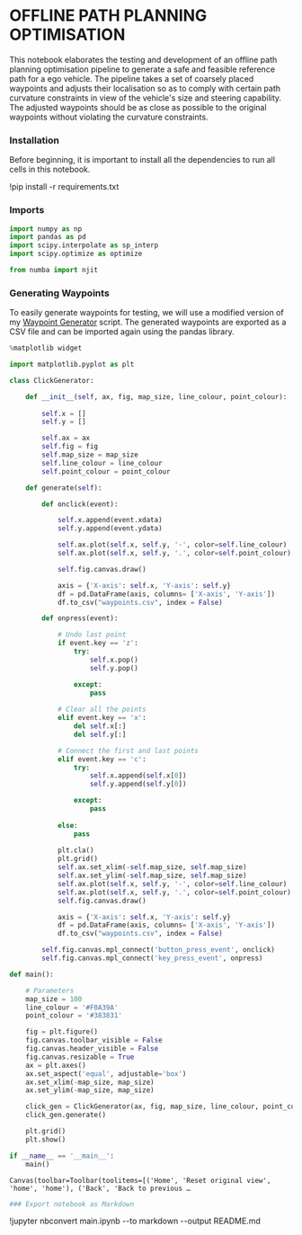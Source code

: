 # OFFLINE PATH PLANNING OPTIMISATION
This notebook elaborates the testing and development of an offline path planning optimisation pipeline to generate a safe and feasible reference path for a ego vehicle. The pipeline takes a set of coarsely placed waypoints and adjusts their localisation so as to comply with certain path curvature constraints in view of the vehicle's size and steering capability. The adjusted waypoints should be as close as possible to the original waypoints without violating the curvature constraints.

### Installation
Before beginning, it is important to install all the dependencies to run all cells in this notebook.

!pip install -r requirements.txt

### Imports


```python
import numpy as np
import pandas as pd
import scipy.interpolate as sp_interp
import scipy.optimize as optimize

from numba import njit
```

### Generating Waypoints
To easily generate waypoints for testing, we will use a modified version of my [Waypoint Generator](https://github.com/winstxnhdw/WaypointGenerator) script. The generated waypoints are exported as a CSV file and can be imported again using the pandas library.


```python
%matplotlib widget

import matplotlib.pyplot as plt

class ClickGenerator:

    def __init__(self, ax, fig, map_size, line_colour, point_colour):
        
        self.x = []
        self.y = []

        self.ax = ax
        self.fig = fig
        self.map_size = map_size
        self.line_colour = line_colour
        self.point_colour = point_colour

    def generate(self):

        def onclick(event):

            self.x.append(event.xdata)
            self.y.append(event.ydata)

            self.ax.plot(self.x, self.y, '-', color=self.line_colour)
            self.ax.plot(self.x, self.y, '.', color=self.point_colour)

            self.fig.canvas.draw()

            axis = {'X-axis': self.x, 'Y-axis': self.y}
            df = pd.DataFrame(axis, columns= ['X-axis', 'Y-axis'])
            df.to_csv("waypoints.csv", index = False)

        def onpress(event):

            # Undo last point
            if event.key == 'z':
                try:
                    self.x.pop()
                    self.y.pop()

                except:
                    pass
            
            # Clear all the points
            elif event.key == 'x':
                del self.x[:]
                del self.y[:]

            # Connect the first and last points
            elif event.key == 'c':
                try:
                    self.x.append(self.x[0])
                    self.y.append(self.y[0])

                except:
                    pass
        
            else:
                pass
        
            plt.cla()
            plt.grid()
            self.ax.set_xlim(-self.map_size, self.map_size)
            self.ax.set_ylim(-self.map_size, self.map_size)
            self.ax.plot(self.x, self.y, '-', color=self.line_colour)
            self.ax.plot(self.x, self.y, '.', color=self.point_colour)
            self.fig.canvas.draw()

            axis = {'X-axis': self.x, 'Y-axis': self.y}
            df = pd.DataFrame(axis, columns= ['X-axis', 'Y-axis'])
            df.to_csv("waypoints.csv", index = False)

        self.fig.canvas.mpl_connect('button_press_event', onclick)
        self.fig.canvas.mpl_connect('key_press_event', onpress)

def main():

    # Parameters
    map_size = 100
    line_colour = '#F0A39A'
    point_colour = '#383831'

    fig = plt.figure()
    fig.canvas.toolbar_visible = False
    fig.canvas.header_visible = False
    fig.canvas.resizable = True
    ax = plt.axes()
    ax.set_aspect('equal', adjustable='box')
    ax.set_xlim(-map_size, map_size)
    ax.set_ylim(-map_size, map_size)

    click_gen = ClickGenerator(ax, fig, map_size, line_colour, point_colour)
    click_gen.generate()

    plt.grid()
    plt.show()

if __name__ == '__main__':
    main()
```


    Canvas(toolbar=Toolbar(toolitems=[('Home', 'Reset original view', 'home', 'home'), ('Back', 'Back to previous …



```python
### Export notebook as Markdown
```

!jupyter nbconvert main.ipynb --to markdown --output README.md
